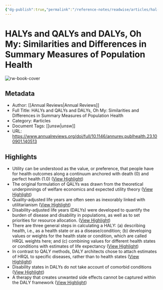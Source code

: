 ```yaml
---
{"dg-publish":true,"permalink":"/reference-notes/readwise/articles/hal-ys-and-qal-ys-and-dal-ys-oh-my-similarities-and-differences-in-summary-measures-of-population-health/"}
---
```


# HALYs and QALYs and DALYs, Oh My: Similarities and Differences in Summary Measures of Population Health

![rw-book-cover](http://www.annualreviews.org/pb-assets/assets/images/social-media/facebook-cover/publichealth_Journal_Cover_Facebook.png)

## Metadata
- Author: [[Annual Reviews\|Annual Reviews]]
- Full Title: HALYs and QALYs and DALYs, Oh My: Similarities and Differences in Summary Measures of Population Health
- Category: #articles
- Document Tags: [[unsw\|unsw]] 
- URL: https://www.annualreviews.org/doi/full/10.1146/annurev.publhealth.23.100901.140513

## Highlights
- Utility can be understood as the value, or preference, that people have for health outcomes along a continuum anchored with death (0) and perfect health (1.0) ([View Highlight](https://read.readwise.io/read/01gycx3gbg25tvqm0bvkc3y7gh))
- The original formulation of QALYs was drawn from the theoretical underpinnings of welfare economics and expected utility theory ([View Highlight](https://read.readwise.io/read/01gycx3p9j4dc34ah12zsqyy5h))
- Quality-adjusted life years are often seen as inexorably linked with utilitarianism ([View Highlight](https://read.readwise.io/read/01gycx3tww4ajee6v39n3qq8ge))
- Disability-adjusted life years (DALYs) were developed to quantify the burden of disease and disability in populations, as well as to set priorities for resource allocation. ([View Highlight](https://read.readwise.io/read/01gycx62z6780jh717xpd2bsdb))
- There are three general steps in calculating a HALY: (a) describing health, i.e., as a health state or as a disease/condition; (b) developing values or weights for the health state or condition, which are called HRQL weights here; and (c) combining values for different health states or conditions with estimates of life expectancy ([View Highlight](https://read.readwise.io/read/01gycxbkfenr7jfkq1ys9rt62x))
- In contrast to QALY methods, DALY architects chose to attach estimates of HRQL to specific diseases, rather than to health states ([View Highlight](https://read.readwise.io/read/01gycxq5q7r1ep7k46hda3ygbx))
- Disability states in DALYs do not take account of comorbid conditions ([View Highlight](https://read.readwise.io/read/01gycyyr9y9zcwbxkzd0qpmcnj))
- A therapy that creates unwanted side effects cannot be captured within the DALY framework ([View Highlight](https://read.readwise.io/read/01gycyye3r63tafpt1rbm02snr))

